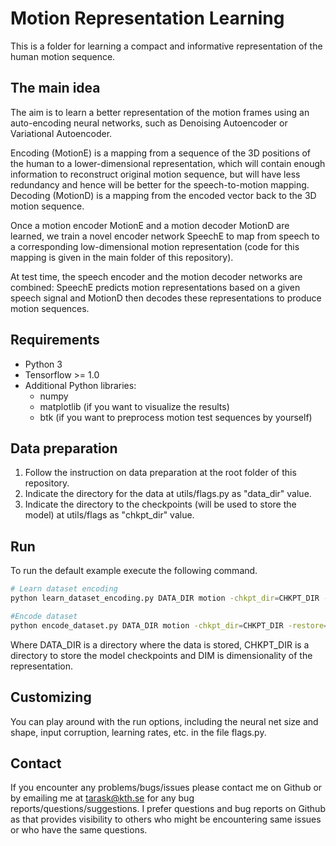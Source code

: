 # Motion Representation Learning

This is a folder for learning a compact and informative representation of the human motion sequence.

## The main idea
The aim is to learn a better representation of the motion frames using an auto-encoding neural networks, such as Denoising Autoencoder or Variational Autoencoder.

Encoding (MotionE) is a mapping from a sequence of the 3D positions of the human to a lower-dimensional representation, which will contain enough information to reconstruct original motion sequence, but will have less redundancy and hence will be better for the speech-to-motion mapping.
Decoding (MotionD) is a mapping from the encoded vector back to the 3D motion sequence.

Once a motion encoder MotionE and a motion decoder MotionD are learned, we train a novel encoder network SpeechE to map from speech to a corresponding low-dimensional motion representation (code for this mapping is given in the main folder of this repository).

At test time, the speech encoder and the motion decoder networks are combined: SpeechE predicts motion representations based on a given speech signal and MotionD then decodes these representations to produce motion sequences.

## Requirements
- Python 3
- Tensorflow >= 1.0
- Additional Python libraries:
  - numpy
  - matplotlib (if you want to visualize the results)
  - btk (if you want to preprocess motion test sequences by yourself)

## Data preparation

1. Follow the instruction on data preparation at the root folder of this repository.
2. Indicate the directory for the data at utils/flags.py as "data_dir" value.
3. Indicate the directory to the checkpoints (will be used to store the model) at utils/flags as "chkpt_dir" value.

## Run
To run the default example execute the following command. 

```bash
# Learn dataset encoding
python learn_dataset_encoding.py DATA_DIR motion -chkpt_dir=CHKPT_DIR -layer1_width=DIM

#Encode dataset
python encode_dataset.py DATA_DIR motion -chkpt_dir=CHKPT_DIR -restore=True -pretrain=False -layer1_width=DIM
```

Where DATA_DIR is a directory where the data is stored, CHKPT_DIR is a directory to store the model checkpoints and DIM is dimensionality of the representation.


## Customizing
You can play around with the run options, including the neural net size and shape, input corruption, learning rates, etc. in the file flags.py.

## Contact

If you encounter any problems/bugs/issues please contact me on Github or by emailing me at tarask@kth.se for any bug reports/questions/suggestions. I prefer questions and bug reports on Github as that provides visibility to others who might be encountering same issues or who have the same questions.
